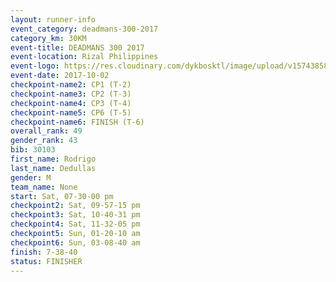 ```yaml
---
layout: runner-info 
event_category: deadmans-300-2017 
category_km: 30KM 
event-title: DEADMANS 300 2017 
event-location: Rizal Philippines 
event-logo: https://res.cloudinary.com/dykbosktl/image/upload/v1574385898/Logo/2017-DM300-Logo_ljecaw.jpg 
event-date: 2017-10-02 
checkpoint-name2: CP1 (T-2) 
checkpoint-name3: CP2 (T-3) 
checkpoint-name4: CP3 (T-4) 
checkpoint-name5: CP6 (T-5) 
checkpoint-name6: FINISH (T-6) 
overall_rank: 49
gender_rank: 43
bib: 30103
first_name: Rodrigo
last_name: Dedullas
gender: M
team_name: None
start: Sat, 07-30-00 pm
checkpoint2: Sat, 09-57-15 pm
checkpoint3: Sat, 10-40-31 pm
checkpoint4: Sat, 11-32-05 pm
checkpoint5: Sun, 01-20-10 am
checkpoint6: Sun, 03-08-40 am
finish: 7-38-40
status: FINISHER
---
```

